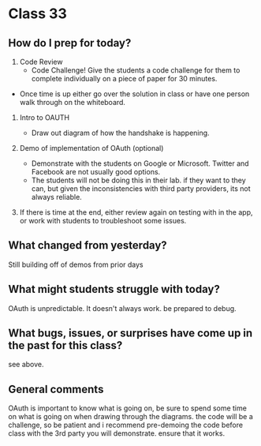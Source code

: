 # Class 33

## How do I prep for today?
1. Code Review 
   - Code Challenge! Give the students a code challenge
   for them to complete individually on a piece of paper for 30 minutes. 
 - Once time is up either go over the solution in class or have one person walk through
 on the whiteboard. 
1. Intro to OAUTH
   - Draw out diagram of how the handshake is happening. 
1. Demo of implementation of OAuth (optional)
   - Demonstrate with the students on Google or Microsoft. Twitter and 
   Facebook are not usually good options. 
    - The students will not be doing this in their lab. if they want to they can, but
given the inconsistencies with third party providers, its not always reliable. 

1. If there is time at the end, either review again on testing with in the app, or work
with students to troubleshoot some issues.
## What changed from yesterday? 
Still building off of demos from prior days

## What might students struggle with today?  
OAuth is unpredictable. It doesn't always work. be prepared to debug. 

## What bugs, issues, or surprises have come up in the past for this class?
see above. 

## General comments
OAuth is important to know what is going on, be sure to spend some time on what is going on 
when drawing through the diagrams. the code will be a challenge, so be patient and i recommend 
pre-demoing the code before class with the 3rd party you will demonstrate. ensure that it works. 